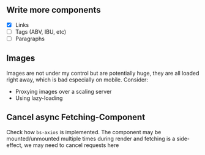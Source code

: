 ## Write more components

*   [x] Links
*   [ ] Tags (ABV, IBU, etc)
*   [ ] Paragraphs

## Images

Images are not under my control but are potentially huge, they are all loaded right away, which is bad
especially on mobile. Consider:

*   Proxying images over a scaling server
*   Using lazy-loading

## Cancel async Fetching-Component

Check how `bs-axios` is implemented. The component may be mounted/unmounted multiple times during render and fetching
is a side-effect, we may need to cancel requests here
